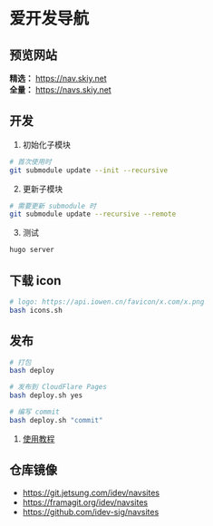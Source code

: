# 爱开发导航

## 预览网站

**精选：** https://nav.skiy.net  
**全量：** https://navs.skiy.net

## 开发

1. 初始化子模块

```bash
# 首次使用时
git submodule update --init --recursive
```

2. 更新子模块

```bash
# 需要更新 submodule 时
git submodule update --recursive --remote
```

3. 测试

```bash
hugo server
```

## 下载 icon

```bash
# logo: https://api.iowen.cn/favicon/x.com/x.png
bash icons.sh
```

## 发布

```bash
# 打包
bash deploy

# 发布到 CloudFlare Pages
bash deploy.sh yes

# 编写 commit
bash deploy.sh "commit"
```

1. [使用教程](https://git.jetsung.com/idev/navsites/-/wikis/%E4%BD%BF%E7%94%A8%E6%95%99%E7%A8%8B)

## 仓库镜像

- https://git.jetsung.com/idev/navsites
- https://framagit.org/idev/navsites
- https://github.com/idev-sig/navsites
